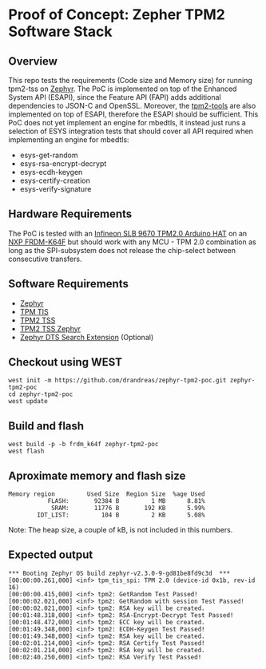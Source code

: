 # Proof of Concept: Zepher TPM2 Software Stack

## Overview
This repo tests the requirements (Code size and Memory size) for running
tpm2-tss on [Zephyr](https://www.zephyrproject.org). The PoC is implemented
on top of the Enhanced System API (ESAPI), since the Feature API (FAPI)
adds additional dependencies to JSON-C and OpenSSL. Moreover, the
[tpm2-tools](https://github.com/tpm2-software/tpm2-tools) are also implemented
on top of ESAPI, therefore the ESAPI should be sufficient. This PoC does not
yet implement an engine for mbedtls, it instead just runs a selection of ESYS
integration tests that should cover all API required when implementing an
engine for mbedtls:

- esys-get-random
- esys-rsa-encrypt-decrypt
- esys-ecdh-keygen
- esys-certify-creation
- esys-verify-signature

## Hardware Requirements
The PoC is tested with an [Infineon SLB 9670 TPM2.0 Arduino HAT](https://buyzero.de/products/arduino-adapter-for-letstrust-tpm)
on an [NXP FRDM-K64F](https://docs.zephyrproject.org/latest/boards/arm/frdm_k64f/doc/index.html)
but should work with any MCU - TPM 2.0 combination as long as the SPI-subsystem
does not release the chip-select between consecutive transfers.

## Software Requirements
- [Zephyr](https://github.com/zephyrproject-rtos)
- [TPM TIS](https://github.com/drandreas/tpm-tis-spi)
- [TPM2 TSS](https://github.com/tpm2-software/tpm2-tss)
- [TPM2 TSS Zephyr](https://github.com/drandreas/tpm2-tss-zephyr)
- [Zephyr DTS Search Extension](https://github.com/drandreas/dts-search-extension) (Optional)

## Checkout using WEST
```
west init -m https://github.com/drandreas/zephyr-tpm2-poc.git zephyr-tpm2-poc
cd zephyr-tpm2-poc
west update
```
## Build and flash
```
west build -p -b frdm_k64f zephyr-tpm2-poc
west flash
```

## Aproximate memory and flash size
```
Memory region         Used Size  Region Size  %age Used
           FLASH:       92384 B         1 MB      8.81%
            SRAM:       11776 B       192 KB      5.99%
        IDT_LIST:         104 B         2 KB      5.08%
```
Note: The heap size, a couple of kB, is not included in this numbers.

## Expected output
```
*** Booting Zephyr OS build zephyr-v2.3.0-9-gd81be8fd9c3d  ***
[00:00:00.261,000] <inf> tpm_tis_spi: TPM 2.0 (device-id 0x1b, rev-id 16)
[00:00:00.415,000] <inf> tpm2: GetRandom Test Passed!
[00:00:02.021,000] <inf> tpm2: GetRandom with session Test Passed!
[00:00:02.021,000] <inf> tpm2: RSA key will be created.
[00:01:48.318,000] <inf> tpm2: RSA-Encrypt-Decrypt Test Passed!
[00:01:48.472,000] <inf> tpm2: ECC key will be created.
[00:01:49.348,000] <inf> tpm2: ECDH-Keygen Test Passed!
[00:01:49.348,000] <inf> tpm2: RSA key will be created.
[00:02:01.214,000] <inf> tpm2: RSA Certify Test Passed!
[00:02:01.214,000] <inf> tpm2: RSA key will be created.
[00:02:40.250,000] <inf> tpm2: RSA Verify Test Passed!
```
